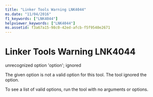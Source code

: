 ```yaml
---
title: "Linker Tools Warning LNK4044"
ms.date: "11/04/2016"
f1_keywords: ["LNK4044"]
helpviewer_keywords: ["LNK4044"]
ms.assetid: f3a67a15-98c0-42ed-afcb-f5f9540e2671
---
```

# Linker Tools Warning LNK4044

unrecognized option 'option'; ignored

The given option is not a valid option for this tool. The tool ignored the option.

To see a list of valid options, run the tool with no arguments or options.